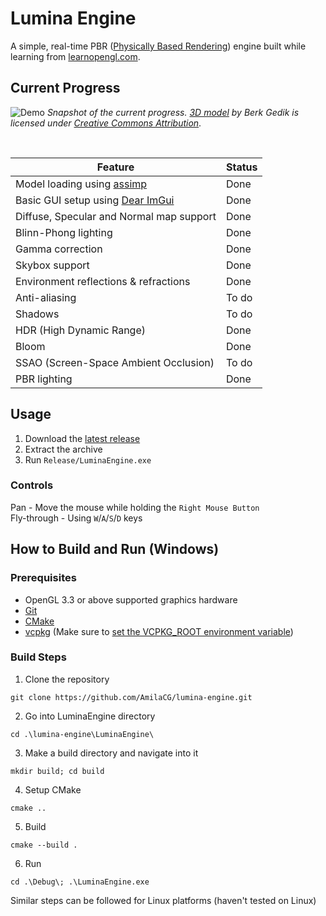 # Lumina Engine
A simple, real-time PBR ([Physically Based Rendering](https://en.wikipedia.org/wiki/Physically_based_rendering)) engine built while learning from [learnopengl.com](https://learnopengl.com/).

## Current Progress
![Demo](Docs/demo.png)
*Snapshot of the current progress. [3D model](https://skfb.ly/6QZxW) by Berk Gedik is licensed under [Creative Commons Attribution](http://creativecommons.org/licenses/by/4.0/)*.

<br>

| Feature | Status |
| ---- | ---- |
| Model loading using [assimp](https://github.com/assimp/assimp) | Done |
| Basic GUI setup using [Dear ImGui](https://github.com/ocornut/imgui) | Done |
| Diffuse, Specular and Normal map support | Done |
| Blinn-Phong lighting | Done |
| Gamma correction | Done |
| Skybox support | Done |
| Environment reflections & refractions | Done |
| Anti-aliasing | To do |
| Shadows | To do |
| HDR (High Dynamic Range) | Done |
| Bloom | Done |
| SSAO (Screen-Space Ambient Occlusion) | To do |
| PBR lighting | Done |

## Usage
1. Download the [latest release](https://github.com/AmilaCG/lumina-engine/releases/download/v1.0.0-alpha/LuminaEngine.zip)
2. Extract the archive
3. Run `Release/LuminaEngine.exe`

### Controls
Pan - Move the mouse while holding the `Right Mouse Button`  
Fly-through - Using `W`/`A`/`S`/`D` keys

## How to Build and Run (Windows)
### Prerequisites
* OpenGL 3.3 or above supported graphics hardware
* [Git](https://git-scm.com/download/win)
* [CMake](https://cmake.org/download/)
* [vcpkg](https://learn.microsoft.com/en-us/vcpkg/get_started/get-started?pivots=shell-cmd) (Make sure to [set the VCPKG_ROOT environment variable](https://learn.microsoft.com/en-us/vcpkg/get_started/get-started?pivots=shell-cmd#2---set-up-the-project))  

### Build Steps
1. Clone the repository
```
git clone https://github.com/AmilaCG/lumina-engine.git
```
2. Go into LuminaEngine directory
```
cd .\lumina-engine\LuminaEngine\
```
3. Make a build directory and navigate into it
```
mkdir build; cd build
```
4. Setup CMake
```
cmake ..
```
5. Build
```
cmake --build .
```
6. Run
```
cd .\Debug\; .\LuminaEngine.exe
```

Similar steps can be followed for Linux platforms (haven't tested on Linux)
